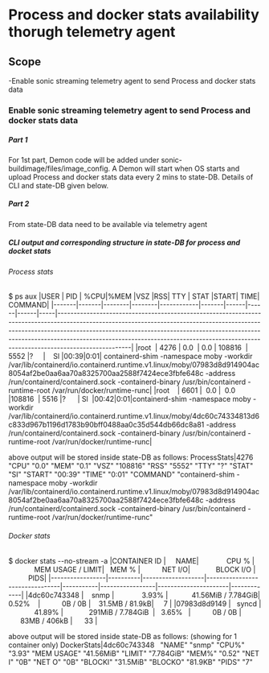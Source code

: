 # Process and docker stats availability thorugh telemetry agent

## Scope
-Enable sonic streaming telemetry agent to send Process and docker stats data

### Enable sonic streaming telemetry agent to send Process and docker stats data

##### Part 1 
For 1st part, Demon code will be added under sonic-buildimage/files/image_config.  A Demon will start when OS starts and upload Process and docker stats data every 2 mins to state-DB. Details of CLI and state-DB given below. 

##### Part 2
From state-DB data need to be available via telemetry agent

##### CLI output  and corresponding structure in state-DB for process and docket stats

###### Process stats
$ ps aux 
|USER |   PID |  %CPU|%MEM |VSZ |RSS|  TTY |   STAT |START| TIME| COMMAND|
|-------|-------|--------|--------|------------|-------|------|------|------|-----|-----------------------------------------------------------------------------------------------------------------------------------------------------------------------------------------------------------------------------------------------------------------------------------------------------------------------------------------------|
|root    | 4276 | 0.0    | 0.0     | 108816    | 5552 |?      |    Sl |00:39|0:01| containerd-shim -namespace moby -workdir /var/lib/containerd/io.containerd.runtime.v1.linux/moby/07983d8d914904ac8054af2be0aa6aa70a8325700aa2588f7424ece3fbfe648c -address /run/containerd/containerd.sock -containerd-binary /usr/bin/containerd -runtime-root /var/run/docker/runtime-runc|
|root    | 6601 |  0.0   |  0.0    |108816     | 5516 |?      | Sl    |00:42|0:01|containerd-shim -namespace moby -workdir /var/lib/containerd/io.containerd.runtime.v1.linux/moby/4dc60c74334813d6c833d967b1196d1783b90bff0488aa0c35d544db66dc8a81 -address /run/containerd/containerd.sock -containerd-binary /usr/bin/containerd -runtime-root /var/run/docker/runtime-runc|

above output will be stored inside state-DB as follows:
ProcessStats|4276
"CPU"
"0.0"
"MEM"
"0.1"
"VSZ"
"108816"
"RSS"
"5552"
"TTY"
"?"
"STAT"
"SI"
"START"
"00:39"
"TIME"
"0:01"
"COMMAND"
"containerd-shim -namespace moby -workdir /var/lib/containerd/io.containerd.runtime.v1.linux/moby/07983d8d914904ac8054af2be0aa6aa70a8325700aa2588f7424ece3fbfe648c -address /run/containerd/containerd.sock -containerd-binary /usr/bin/containerd -runtime-root /var/run/docker/runtime-runc"

###### Docker stats
$ docker stats --no-stream -a
|CONTAINER ID |     NAME|              CPU % |             MEM USAGE / LIMIT|   MEM % |           NET I/O|             BLOCK I/O |          PIDS|
|-----------------|----------|-------------------|--------------------------------|-----------|-----------------|----------------------|-------------|
|4dc60c743348 |    snmp |              3.93%  |            41.56MiB / 7.784GiB| 0.52%    |           0B / 0B |    31.5MB / 81.9kB|     7          |
|07983d8d9149 |   syncd |             41.89% |             291MiB / 7.784GiB  |   3.65%   |           0B / 0B |      83MB / 406kB |      33       |

above output will be stored inside state-DB as follows:
(showing for 1 container only)
DockerStats|4dc60c743348  
"NAME"
"snmp"
"CPU%"
"3.93"
"MEM USAGE"
"41.56MiB"
"LIMIT"
"7.784GiB"
"MEM%"
"0.52"
"NET I"
"0B"
"NET O"
"0B"
"BLOCKI"
"31.5MiB"
"BLOCKO"
"81.9KB"
"PIDS"
"7"